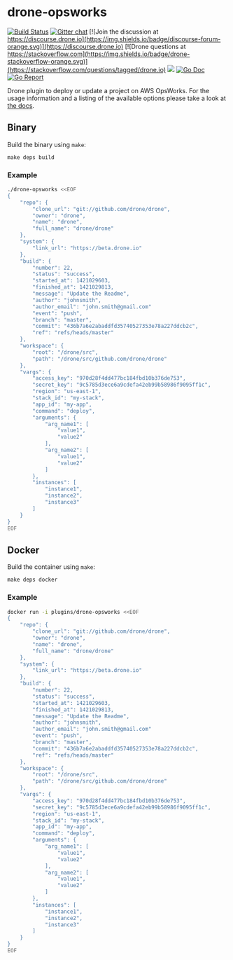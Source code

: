 # drone-opsworks

[![Build Status](http://cloud.drone.io/api/badges/drone-plugins/drone-opsworks/status.svg)](http://cloud.drone.io/drone-plugins/drone-opsworks)
[![Gitter chat](https://badges.gitter.im/drone/drone.png)](https://gitter.im/drone/drone)
[![Join the discussion at https://discourse.drone.io](https://img.shields.io/badge/discourse-forum-orange.svg)](https://discourse.drone.io)
[![Drone questions at https://stackoverflow.com](https://img.shields.io/badge/drone-stackoverflow-orange.svg)](https://stackoverflow.com/questions/tagged/drone.io)
[![](https://images.microbadger.com/badges/image/plugins/opsworks.svg)](https://microbadger.com/images/plugins/opsworks "Get your own image badge on microbadger.com")
[![Go Doc](https://godoc.org/github.com/drone-plugins/drone-opsworks?status.svg)](http://godoc.org/github.com/drone-plugins/drone-opsworks)
[![Go Report](https://goreportcard.com/badge/github.com/drone-plugins/drone-opsworks)](https://goreportcard.com/report/github.com/drone-plugins/drone-opsworks)

Drone plugin to deploy or update a project on AWS OpsWorks. For the usage information and a listing of the available options please take a look at [the docs](DOCS.md).

## Binary

Build the binary using `make`:

```
make deps build
```

### Example

```sh
./drone-opsworks <<EOF
{
    "repo": {
        "clone_url": "git://github.com/drone/drone",
        "owner": "drone",
        "name": "drone",
        "full_name": "drone/drone"
    },
    "system": {
        "link_url": "https://beta.drone.io"
    },
    "build": {
        "number": 22,
        "status": "success",
        "started_at": 1421029603,
        "finished_at": 1421029813,
        "message": "Update the Readme",
        "author": "johnsmith",
        "author_email": "john.smith@gmail.com"
        "event": "push",
        "branch": "master",
        "commit": "436b7a6e2abaddfd35740527353e78a227ddcb2c",
        "ref": "refs/heads/master"
    },
    "workspace": {
        "root": "/drone/src",
        "path": "/drone/src/github.com/drone/drone"
    },
    "vargs": {
        "access_key": "970d28f4dd477bc184fbd10b376de753",
        "secret_key": "9c5785d3ece6a9cdefa42eb99b58986f9095ff1c",
        "region": "us-east-1",
        "stack_id": "my-stack",
        "app_id": "my-app",
        "command": "deploy",
        "arguments": {
            "arg_name1": [
                "value1",
                "value2"
            ],
            "arg_name2": [
                "value1",
                "value2"
            ]
        },
        "instances": [
            "instance1",
            "instance2",
            "instance3"
        ]
    }
}
EOF
```

## Docker

Build the container using `make`:

```
make deps docker
```

### Example

```sh
docker run -i plugins/drone-opsworks <<EOF
{
    "repo": {
        "clone_url": "git://github.com/drone/drone",
        "owner": "drone",
        "name": "drone",
        "full_name": "drone/drone"
    },
    "system": {
        "link_url": "https://beta.drone.io"
    },
    "build": {
        "number": 22,
        "status": "success",
        "started_at": 1421029603,
        "finished_at": 1421029813,
        "message": "Update the Readme",
        "author": "johnsmith",
        "author_email": "john.smith@gmail.com"
        "event": "push",
        "branch": "master",
        "commit": "436b7a6e2abaddfd35740527353e78a227ddcb2c",
        "ref": "refs/heads/master"
    },
    "workspace": {
        "root": "/drone/src",
        "path": "/drone/src/github.com/drone/drone"
    },
    "vargs": {
        "access_key": "970d28f4dd477bc184fbd10b376de753",
        "secret_key": "9c5785d3ece6a9cdefa42eb99b58986f9095ff1c",
        "region": "us-east-1",
        "stack_id": "my-stack",
        "app_id": "my-app",
        "command": "deploy",
        "arguments": {
            "arg_name1": [
                "value1",
                "value2"
            ],
            "arg_name2": [
                "value1",
                "value2"
            ]
        },
        "instances": [
            "instance1",
            "instance2",
            "instance3"
        ]
    }
}
EOF
```
